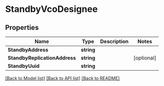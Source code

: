 # StandbyVcoDesignee

## Properties

Name | Type | Description | Notes
------------ | ------------- | ------------- | -------------
**StandbyAddress** | **string** |  | 
**StandbyReplicationAddress** | **string** |  | [optional] 
**StandbyUuid** | **string** |  | 

[[Back to Model list]](../README.md#documentation-for-models) [[Back to API list]](../README.md#documentation-for-api-endpoints) [[Back to README]](../README.md)


